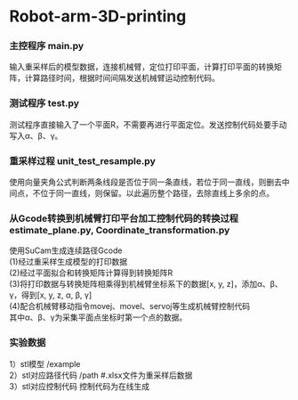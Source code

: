 # Robot-arm-3D-printing

### 主控程序 main.py
输入重采样后的模型数据，连接机械臂，定位打印平面，计算打印平面的转换矩阵，计算路径时间，根据时间间隔发送机械臂运动控制代码。

### 测试程序 test.py
测试程序直接输入了一个平面R，不需要再进行平面定位。发送控制代码处要手动写入α、β、γ。
 
### 重采样过程 unit_test_resample.py
使用向量夹角公式判断两条线段是否位于同一条直线，若位于同一直线，则删去中间点，不位于同一直线，则保留。以此遍历整个路径，去除直线上多余的点。

### 从Gcode转换到机械臂打印平台加工控制代码的转换过程 estimate_plane.py, Coordinate_transformation.py
使用SuCam生成连续路径Gcode  
(1)经过重采样生成模型的打印数据  
(2)经过平面拟合和转换矩阵计算得到转换矩阵R  
(3)将打印数据与转换矩阵相乘得到机械臂坐标系下的数据[x, y, z]，添加α、β、γ，得到[x, y, z, α, β, γ]  
(4)配合机械臂移动指令movej、movel、servoj等生成机械臂控制代码  
其中α、β、γ为采集平面点坐标时第一个点的数据。

### 实验数据
1）stl模型 /example  
2）stl对应路径代码 /path  #.xlsx文件为重采样后数据  
3）stl对应控制代码 控制代码为在线生成  
